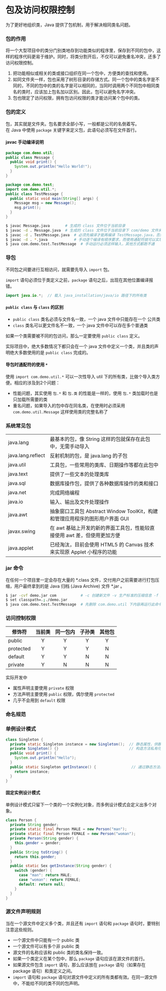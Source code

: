# 包及访问权限控制

为了更好地组织类，Java 提供了包机制，用于解决相同类名问题。

### 包的作用

将一个大型项目中的类分门别类地存到功能类似的程序里，保存到不同的包中，这样的程序代码更易于维护。同时，将类分割开后，不仅可以避免重名冲突，还多了访问权限控制。

1. 把功能相似或相关的类或接口组织在同一个包中，方便类的查找和使用。
2. 如同文件夹一样，包也采用了树形目录的存储方式。同一个包中的类名字是不同的，不同的包中的类的名字是可以相同的，当同时调用两个不同包中相同类名的类时，应该加上包名加以区别。因此，包可以避免名字冲突。
3. 包也限定了访问权限，拥有包访问权限的类才能访问某个包中的类。

### 包的定义

包，其实就是文件夹。包名要求全部小写，一般都是公司的名倒着写。  
在 Java 中使用 `package` 关键字来定义包，此语句必须写在文件首行。

#### javac 手动编译说明

```java
package com.demo.util;
public class Message {
  public void print() {
    System.out.println("Hello World!");
  }
}
```

```java
package com.demo.test;
import com.demo.util.*;
public class TestMessage {
  public static void main(String[] args) {
    Message msg = new Message();
    msg.print();
  }
}
```

```bash
$ javac Message.java       # 生成的 class 文件位于当前目录
$ javac -d . Message.java  # 生成的 class 文件位于当前目录下 com/demo 文件夹下，-d 后面代表当前目录的点不能省略
$ javac -d . TestMessage.java  # 必须先编译才能再编译 TestMessage.java，否则提示 com.demo.util 不存在
$ javac -d . *.java            # 手动逐个编译有顺序要求，而使用通配符就可以实现自动编译
$ java com.demo.test.TestMessage  # 手动运行必须这样输入，其他方式都跑不通
```

### 导包

不同包之间要进行互相访问，就需要先导入 `import` 包。

`import` 语句必须位于类定义之前，`package` 语句之后，出现在其他位置编译报错。

```java
import java.io.*;  // 载入 java_installation/java/io 路径下的所有类
```

#### `public class` 与 `class` 的区别

* `public class` 类名必须与文件名一致，一个 java 文件中只能存在一个 公共类
* `class` 类名可以更文件名不一致，一个 java 文件中可以存在多个普通类

如果一个类需要被不同的包访问，那么一定要使用 `public class` 定义。

实际项目中，绝大多数情况下都只会在一个 java 文件中定义一个类，并且类的声明绝大多数使用的是 `public class` 完成的。

#### 导包时通配符的使用 `*`

使用 `import com.demo.util.*` 可以一次性导入 util 下的所有类，比做个导入类方便。相应的涉及到2个问题：

* 性能问题，其实使用 `包.*` 和 `包.类` 的性能是一样的，使用 `包.*` 类加载时也是只加载所需要的类
* 重名问题，如果导入的包中存在同名类，在使用时必须采用 `com.demo.util.Message` 这样使用类的完整名称了

### 系统常见包

|||
|-------------------|----------------------|
| java.lang         | 最基本的包，像 String 这样的包就保存在此包中，无需手动导入
| java.lang.reflect | 反射机制的包，是 java.lang 的子包
| java.util         | 工具包，一些常用的类库、日期操作等都在此包中
| java.text         | 提供了一些文本的处理类库
| java.sql          | 数据库操作包，提供了各种数据库操作的类和接口
| java.net          | 完成网络编程
| java.io           | 输入、输出及文件处理操作
| java.awt          | 抽象窗口工具包 Abstract Window ToolKit，构建和管理应用程序的图形用户界面 GUI
| javax.swing       | 在 awt 基础上开发的新的界面工具包，性能较直接使用 awt 差，但使用更加方便
| java.applet       | 已经淘汰，目前会使用 HTML5 的 Canvas 技术来实现原 Applet 小程序的功能

### jar 命令

在任何一个项目里一定会存在大量的 *.class 文件，交付用户之前需要进行打包压缩，用户最终拿到的是 Java 归档 (Java Archive) 文件 *.jar 。

```bash
$ jar -cvf demo.jar com           # -c 创建新文件 -v 生产标准的压缩信息 -f 指定jar文件名
$ set classpath=.;./demo.jar
$ java com.demo.test.TestMessage  # 先删除 com.demo.util 下内容再运行此命令正常工作
```

### 访问控制权限

| 修饰符    | 当前类 | 同一包内 | 子孙类 | 其他包 |
|-----------|:------:|:--------:|:------:|:------:|
| public    |    Y   |     Y    |    Y   |    Y   |
| protected |    Y   |     Y    |    Y   |    N   |
| default   |    Y   |     Y    |    N   |    N   |
| private   |    Y   |     N    |    N   |    N   |

实际开发中
  * 属性声明主要使用 `private` 权限
  * 方法声明主要使用 `public` 权限，偶尔使用 `protected`
  * 几乎不会用到 `default` 权限

### 命名规范


### 单例设计模式

```java
class Singleton {
  private static Singleton instance = new Singleton();  // 静态属性，供静态方法 getInstance() 调用
  private Singleton() {}                                // 构造方法私有化，禁止外部直接实例化对象
  public void print() {
    System.out.println("Hello");
  }
  public static Singleton getInstance() {                // 通过静态方法获取本类单例对象
    return instance;
  }
}
```

#### 固定实例设计模式

单例设计模式只留下一个类的一个实例化对象，而多例设计模式会定义出多个对象。

```java
class Person {
  private String gender;
  private static final Person MALE = new Person("man");
  private static final Person FEMALE = new Person("woman");
  private Person(String gender) {
    this.gender = gender;
  }
  public String toString() {
    return this.gender;
  }
  public static Sex getInstance(String gender) {
    switch (gender) {
      case "man": return MALE;
      case "woman": return FEMALE;
      default: return null;
    }
  }
}
```

### 源文件声明规则

当在一个源文件中定义多个类，并且还有 `import` 语句和 `package` 语句时，要特别注意这些规则。
  * 一个源文件中只能有一个 public 类
  * 一个源文件可以有多个非 public 类
  * 源文件的名称应该和 public 类的类名保持一致。
  * 如果一个类定义在某个包中，那么 `package` 语句应该在源文件的首行。
  * 如果源文件包含 `import` 语句，那么应该放在 `package` 语句（如果存在 package 语句）和类定义之间。
  * `import` 语句和 `package` 语句对源文件中定义的所有类都有效。在同一源文件中，不能给不同的类不同的包声明。

